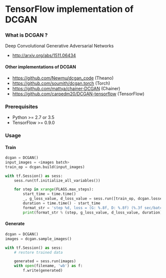 # TensorFlow implementation of DCGAN


### What is DCGAN ? ###

Deep Convolutional Generative Adversarial Networks

- http://arxiv.org/abs/1511.06434


#### Other implementations of DCGAN ####

- https://github.com/Newmu/dcgan_code (Theano)
- https://github.com/soumith/dcgan.torch (Torch)
- https://github.com/mattya/chainer-DCGAN (Chainer)
- https://github.com/carpedm20/DCGAN-tensorflow (TensorFlow)


### Prerequisites ###

- Python >= 2.7 or 3.5
 - TensorFlow >= 0.9.0


### Usage ###

#### Train ####

```python
dcgan = DCGAN()
input_images = <images batch>
train_op = dcgan.build(input_images)

with tf.Session() as sess:
    sess.run(tf.initialize_all_variables())

    for step in xrange(FLAGS.max_steps):
        start_time = time.time()
        _, g_loss_value, d_loss_value = sess.run([train_op, dcgan.losses['g'], dcgan.losses['d']])
        duration = time.time() - start_time
        format_str = 'step %d, loss = (G: %.8f, D: %.8f) (%.3f sec/batch)'
        print(format_str % (step, g_loss_value, d_loss_value, duration))
```

#### Generate ####

```python
dcgan = DCGAN()
images = dcgan.sample_images()

with tf.Session() as sess:
    # restore trained data

    generated = sess.run(images)
    with open(filename, 'wb') as f:
        f.write(generated)
```
